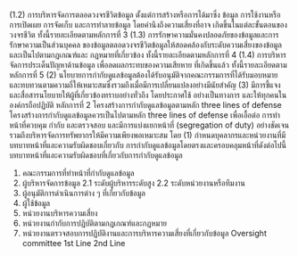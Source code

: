 (1.2) การบริหารจัดการตลอดวงจรชีวิตข้อมูล ตั้งแต่การสร้างหรือการได้มาซึ่ง
ข้อมูล การใช้งานหรือการเปิดเผย การจัดเก็บ และการทำลายข้อมูล โดยคำนึงถึงความเสี่ยงที่อาจ
เกิดขึ้นในแต่ละขั้นตอนของวงจรชีวิต ทั้งนี้รายละเอียดตามหลักการที่ 3
(1.3) การรักษาความมั่นคงปลอดภัยของข้อมูลและการรักษาความเป็นส่วนบุคคล
ของข้อมูลตลอดวงจรชีวิตข้อมูลให้สอดคล้องกับระดับความเสี่ยงของข้อมูล และเป็นไปตามกฎเกณฑ์และ
กฎหมายที่เกี่ยวข้อง ทั้งนี้รายละเอียดตามหลักการที่ 4
(1.4) การบริหารจัดการประเด็นปัญหาด้านข้อมูล เพื่อลดผลกระทบของความเสียหาย
ที่เกิดขึ้นแล้ว ทั้งนี้รายละเอียดตามหลักการที่ 5
(2) นโยบายการกํากับดูแลข้อมูลต้องได้รับอนุมัติจากคณะกรรมการที่ได้รับมอบหมาย
และทบทวนตามความถี่ให้เหมาะสมซึ่งรวมถึงเมื่อมีการเปลี่ยนแปลงอย่างมีนัยสำคัญ
(3) มีการชี้แจงและสื่อสารนโยบายให้ผู้ที่เกี่ยวข้องทราบอย่างทั่วถึง โดยประกาศใช้
อย่างเป็นทางการ และให้ทุกคนในองค์กรถือปฏิบัติ
หลักการที่ 2 โครงสร้างการกำกับดูแลข้อมูลตามหลัก three lines of defense
โครงสร้างการกำกับดูแลข้อมูลควรเป็นไปตามหลัก three lines of defense เพื่อเอื้อต่อ
การทำหน้าที่ควบคุม กำกับ และตรวจสอบ และมีการแบ่งแยกหน้าที่ (segregation of duty) อย่างชัดเจน
รวมถึงบริหารจัดการทรัพยากรให้มีความเพียงพอเหมาะสม โดย
(1) กําหนดบุคลากรและหน่วยงานที่มีบทบาทหน้าที่และความรับผิดชอบเกี่ยวกับ
การกำกับดูแลข้อมูลโดยตรงและครอบคลุมหน้าที่ดังต่อไปนี้
บทบาทหน้าที่และความรับผิดชอบที่เกี่ยวกับการกำกับดูแลข้อมูล
1. คณะกรรมการที่ทําหน้าที่กํากับดูแลข้อมูล
2. ผู้บริหารจัดการข้อมูล
2.1 ระดับผู้บริหารระดับสูง
2.2 ระดับหน่วยงานหรือทีมงาน
3. ผู้อนุมัติการดำเนินการต่าง ๆ ที่เกี่ยวกับข้อมูล
4. ผู้ใช้ข้อมูล
5. หน่วยงานบริหารความเสี่ยง
6. หน่วยงานกํากับการปฏิบัติตามกฎเกณฑ์และกฎหมาย
7. หน่วยงานตรวจสอบการปฏิบัติงานและการบริหารความเสี่ยงที่เกี่ยวกับข้อมูล
Oversight
committee
1st Line
2nd Line
